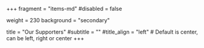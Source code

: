 +++
fragment = "items-md"
#disabled = false

weight = 230
background = "secondary"

title = "Our Supporters"
#subtitle = ""
#title_align = "left" # Default is center, can be left, right or center
+++
